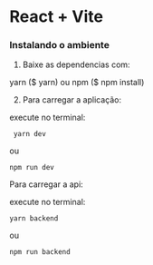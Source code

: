 # React + Vite

### Instalando o ambiente

1. Baixe as dependencias com:

 yarn ($ yarn)
 ou 
 npm ($ npm install)

 2. Para carregar a aplicação:

 execute no terminal:
```
 yarn dev  
 ```

 ou  
 ```
 npm run dev
 ```


 Para carregar a api:

 execute no terminal:

 ```
 yarn backend 
 ```

 ou  
 ```
 npm run backend
 ```